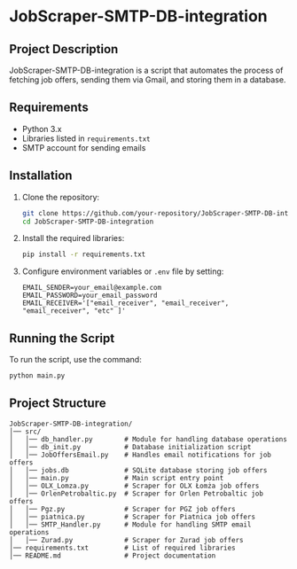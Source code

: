 # JobScraper-SMTP-DB-integration

## Project Description
JobScraper-SMTP-DB-integration is a script that automates the process of fetching job offers, sending them via Gmail, and storing them in a database.

## Requirements
- Python 3.x
- Libraries listed in `requirements.txt`
- SMTP account for sending emails

## Installation
1. Clone the repository:
   ```sh
   git clone https://github.com/your-repository/JobScraper-SMTP-DB-integration.git
   cd JobScraper-SMTP-DB-integration
   ```
2. Install the required libraries:
   ```sh
   pip install -r requirements.txt
   ```
3. Configure environment variables or `.env` file by setting:
   ```env
   EMAIL_SENDER=your_email@example.com
   EMAIL_PASSWORD=your_email_password
   EMAIL_RECEIVER='["email_receiver", "email_receiver", "email_receiver", "etc" ]'
   ```

## Running the Script
To run the script, use the command:
```sh
python main.py
```

## Project Structure
```
JobScraper-SMTP-DB-integration/
│── src/
│   │── db_handler.py        # Module for handling database operations
│   │── db_init.py           # Database initialization script
│   │── JobOffersEmail.py    # Handles email notifications for job offers
│   │── jobs.db              # SQLite database storing job offers
│   │── main.py              # Main script entry point
│   │── OLX_Lomza.py         # Scraper for OLX Łomża job offers
│   │── OrlenPetrobaltic.py  # Scraper for Orlen Petrobaltic job offers
│   │── Pgz.py               # Scraper for PGZ job offers
│   │── piatnica.py          # Scraper for Piatnica job offers
│   │── SMTP_Handler.py      # Module for handling SMTP email operations
│   │── Zurad.py             # Scraper for Zurad job offers
│── requirements.txt         # List of required libraries
│── README.md                # Project documentation
```


